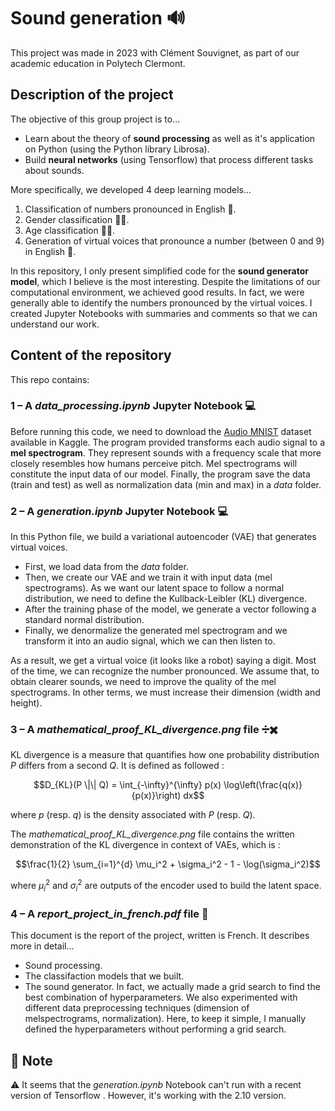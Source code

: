 # Sound generation 🔊

This project was made in 2023 with Clément Souvignet, as part of our academic education in Polytech Clermont.

## Description of the project
The objective of this group project is to...
- Learn about the theory of **sound processing** as well as it's application on Python (using the Python library Librosa).
- Build **neural networks** (using Tensorflow) that process different tasks about sounds. 

More specifically, we developed 4 deep learning models...
1) Classification of numbers pronounced in English 🔢. 
2) Gender classification 👩👨. 
3) Age classification 👦👴. 
4) Generation of virtual voices that pronounce a number (between 0 and 9) in English 🔢. 

In this repository, I only present simplified code for the **sound generator model**, which I believe is the most interesting. Despite the limitations of our computational environment, we achieved good results. In fact, we were generally able to identify the numbers pronounced by the virtual voices. I created Jupyter Notebooks with summaries and comments so that we can understand our work.

## Content of the repository

This repo contains:

### 1 – A *data_processing.ipynb* Jupyter Notebook 💻

Before running this code, we need to download the [Audio MNIST](https://www.kaggle.com/datasets/sripaadsrinivasan/audio-mnist) dataset available in Kaggle. The program provided transforms each audio signal to a **mel spectrogram**. They represent sounds with a frequency scale that more closely resembles how humans perceive pitch. Mel spectrograms will constitute the input data of our model. Finally, the program save the data (train and test) as well as normalization data (min and max) in a *data* folder.

### 2 – A *generation.ipynb* Jupyter Notebook 💻

In this Python file, we build a variational autoencoder (VAE) that generates virtual voices.
- First, we load data from the *data* folder.
- Then, we create our VAE and we train it with input data (mel spectrograms). As we want our latent space to follow a normal distribution, we need to define the Kullback-Leibler (KL) divergence.
- After the training phase of the model, we generate a vector following a standard normal distribution.
- Finally, we denormalize the generated mel spectrogram and we transform it into an audio signal, which we can then listen to.

As a result, we get a virtual voice (it looks like a robot) saying a digit. Most of the time, we can recognize the number pronounced. We assume that, to obtain clearer sounds, we need to improve the quality of the mel spectrograms. In other terms, we must increase their dimension (width and height).

### 3 –  A *mathematical_proof_KL_divergence.png* file ➗✖️

KL divergence is a measure that quantifies how one probability distribution $P$ differs from a second $Q$. It is defined as followed :

$$D_{KL}(P \|\| Q) = \int_{-\infty}^{\infty} p(x) \log\left(\frac{q(x)}{p(x)}\right) dx$$

where $p$ (resp. $q$) is the density associated with $P$ (resp. $Q$).

The *mathematical_proof_KL_divergence.png* file contains the written demonstration of the KL divergence in context of VAEs, which is :

$$\frac{1}{2} \sum_{i=1}^{d} \mu_i^2 + \sigma_i^2 - 1 - \log(\sigma_i^2)$$

where $\mu_i^2$ and $\sigma_i^2$ are outputs of the encoder used to build the latent space.

### 4 –  A *report_project_in_french.pdf* file 📄

This document is the report of the project, written is French. It describes more in detail...
- Sound processing.
- The classifaction models that we built.
- The sound generator. In fact, we actually made a grid search to find the best combination of hyperparameters. We also experimented with different data preprocessing techniques (dimension of melspectrograms, normalization). Here, to keep it simple, I manually defined the hyperparameters without performing a grid search.

## 📌 Note

⚠️ It seems that the *generation.ipynb* Notebook can't run with a recent version of Tensorflow . However, it's working with the 2.10 version. 
